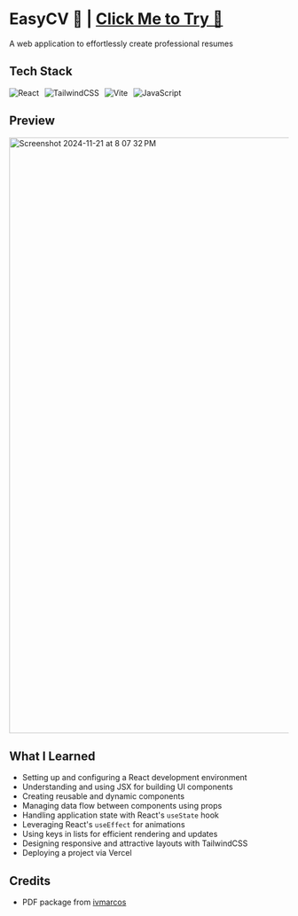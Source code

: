 # EasyCV 📄 | [Click Me to Try 🚀](https://easycv-luke.vercel.app/)

A web application to effortlessly create professional resumes

## Tech Stack

<div style="display: flex; gap: 10px;">
  <img src="https://img.shields.io/badge/React-%2361DAFB.svg?&style=for-the-badge&logo=react&logoColor=black" alt="React" />
  <img src="https://img.shields.io/badge/TailwindCSS-%2306B6D4.svg?&style=for-the-badge&logo=tailwindcss&logoColor=white" alt="TailwindCSS" />
  <img src="https://img.shields.io/badge/Vite-%23646CFF.svg?&style=for-the-badge&logo=vite&logoColor=white" alt="Vite" />
  <img src="https://img.shields.io/badge/JavaScript-%23F7DF1E.svg?&style=for-the-badge&logo=javascript&logoColor=black" alt="JavaScript" />
</div>

## Preview
<img width="1075" alt="Screenshot 2024-11-21 at 8 07 32 PM" src="https://github.com/user-attachments/assets/fcb1f370-3005-4254-a93e-553598d55f9e">


## What I Learned

- Setting up and configuring a React development environment
- Understanding and using JSX for building UI components
- Creating reusable and dynamic components
- Managing data flow between components using props
- Handling application state with React's `useState` hook
- Leveraging React's `useEffect` for animations
- Using keys in lists for efficient rendering and updates
- Designing responsive and attractive layouts with TailwindCSS
- Deploying a project via Vercel

## Credits

- PDF package from [ivmarcos](https://www.npmjs.com/package/react-to-pdf)
